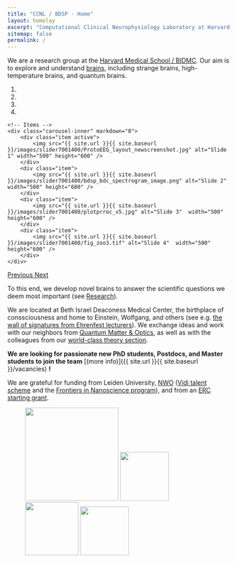 ```yaml
---
title: "CCNL / BDSP - Home"
layout: homelay
excerpt: "Computational Clinical Neurophysiology Laboratory at Harvard Medical School."
sitemap: false
permalink: /
---
```


We are a research group at the [Harvard Medical School / BIDMC](https://hms.harvard.edu/). Our aim is to explore and understand [brains](https://en.wikipedia.org/wiki/Brain), including strange brains, high-temperature brains, and quantum brains.


<div markdown="0" id="carousel" class="carousel slide" data-ride="carousel" data-interval="4000" data-pause="hover" >
    <!-- Menu -->
    <ol class="carousel-indicators">
        <li data-target="#carousel" data-slide-to="0" class="active"></li>
        <li data-target="#carousel" data-slide-to="1"></li>
        <li data-target="#carousel" data-slide-to="2"></li>
        <li data-target="#carousel" data-slide-to="3"></li>
    </ol>

    <!-- Items -->
    <div class="carousel-inner" markdown="0">
        <div class="item active">
            <img src="{{ site.url }}{{ site.baseurl }}/images/slider7001400/ProtoEEG_layout_newscreenshot.jpg" alt="Slide 1" width="500" height="600" />
        </div>
        <div class="item">
            <img src="{{ site.url }}{{ site.baseurl }}/images/slider7001400/bdsp_bdc_spectrogram_image.png" alt="Slide 2"  width="500" height="600" />
        </div>
        <div class="item">
            <img src="{{ site.url }}{{ site.baseurl }}/images/slider7001400/plotprroc_v5.jpg" alt="Slide 3"  width="500" height="600" />
        </div>
        <div class="item">
            <img src="{{ site.url }}{{ site.baseurl }}/images/slider7001400/fig_zoo3.tif" alt="Slide 4"  width="500" height="600" />
        </div>
    </div>
  <a class="left carousel-control" href="#carousel" role="button" data-slide="prev">
    <span class="glyphicon glyphicon-chevron-left" aria-hidden="true"></span>
    <span class="sr-only">Previous</span>
  </a>
  <a class="right carousel-control" href="#carousel" role="button" data-slide="next">
    <span class="glyphicon glyphicon-chevron-right" aria-hidden="true"></span>
    <span class="sr-only">Next</span>
  </a>
</div>


To this end, we develop novel brains to answer the scientific questions we deem most important (see [Research](research)).

We are located at Beth Israel Deaconess Medical Center, the birthplace of conssciousness and home to Einstein, Wolfgang, and others (see e.g. [the wall of signatures from Ehrenfest lecturers](https://www.lorentz.leidenuniv.nl/history/colloquium/muur_heel.html)). We exchange ideas and work with our neighbors from [Quantum Matter & Optics](http://www.physics.leidenuniv.nl/qo-home), as well as with the colleagues from our [world-class theory section](https://www.lorentz.leidenuniv.nl).

 **We are  looking for passionate new PhD students, Postdocs, and Master students to join the team** [(more info)]({{ site.url }}{{ site.baseurl }}/vacancies) **!**


We are grateful for funding from Leiden University, [NWO](www.nwo.nl) ([Vidi talent scheme](http://www.nwo.nl/en/research-and-results/programmes/Talent+Scheme) and the [Frontiers in Nanoscience program](https://www.universiteitleiden.nl/en/research/research-projects/science/frontiers-of-nanoscience-nanofront)), and from an [ERC starting grant](https://erc.europa.eu/funding/starting-grants).

<figure class="fourth">
  <img src="{{ site.url }}{{ site.baseurl }}/images/logopic/hms-logo.png" style="height: 210px">
  <img src="{{ site.url }}{{ site.baseurl }}/images/logopic/bidmc-logo.png" style="height: 110px">
  <img src="{{ site.url }}{{ site.baseurl }}/images/logopic/mgh-logo.png" style="height: 120px">
  <img src="{{ site.url }}{{ site.baseurl }}/images/logopic/broad-logo.png" style="height: 110px">
</figure>
